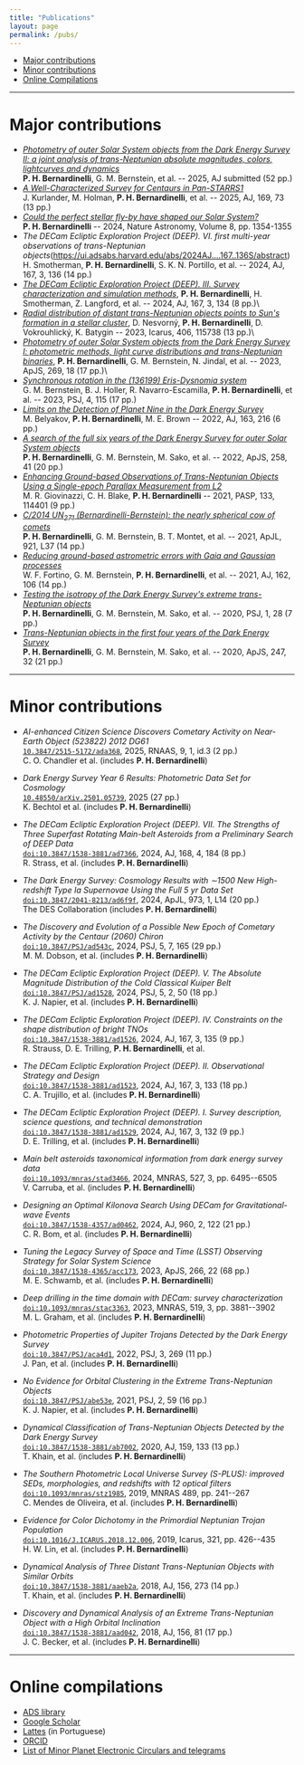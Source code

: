 ```yaml
---
title: "Publications"
layout: page
permalink: /pubs/
---
```



- [Major contributions](#major-contributions)
- [Minor contributions](#minor-contributions)
- [Online Compilations](#online-compilations)

---

# Major contributions
-   [*Photometry of outer Solar System objects from the Dark Energy Survey II: a joint analysis of trans-Neptunian absolute magnitudes, colors, lightcurves and dynamics*](https://ui.adsabs.harvard.edu/abs/2025arXiv250101551B/abstract)\
    **P. H. Bernardinelli**, G. M. Bernstein, et al. -- 2025, AJ submitted (52 pp.)
-   [*A Well-Characterized Survey for Centaurs in Pan-STARRS1*](https://ui.adsabs.harvard.edu/abs/2025AJ....169...73K/abstract)\
     J. Kurlander, M. Holman, **P. H. Bernardinelli**, et al. -- 2025, AJ, 169, 73 (13 pp.)
-   [*Could the perfect stellar fly-by have shaped our Solar System?*](https://ui.adsabs.harvard.edu/abs/2024NatAs...8.1354B/abstract)\
     **P. H. Bernardinelli** -- 2024, Nature Astronomy, Volume 8, pp. 1354-1355
-   *The DECam Ecliptic Exploration Project (DEEP). VI. first multi-year observations of trans-Neptunian objects*(https://ui.adsabs.harvard.edu/abs/2024AJ....167..136S/abstract)\
     H. Smotherman, **P. H. Bernardinelli**, S. K. N. Portillo, et al. -- 2024, AJ, 167, 3, 136 (14 pp.)
-   [*The DECam Ecliptic Exploration Project (DEEP). III. Survey characterization and simulation methods*](https://ui.adsabs.harvard.edu/abs/2024AJ....167..134B/abstract),
     **P. H. Bernardinelli**, H. Smotherman, Z. Langford, et al. -- 2024, AJ, 167, 3, 134 (8 pp.)\
-   [*Radial distribution of distant trans-Neptunian objects points to Sun's formation in a stellar cluster*](https://ui.adsabs.harvard.edu/abs/2023Icar..40615738N/abstract),
     D. Nesvorný, **P. H. Bernardinelli**, D. Vokrouhlický, K. Batygin -- 2023, Icarus, 406, 115738 (13 pp.)\
-  [*Photometry of outer Solar System objects from the Dark Energy Survey I: photometric methods, light curve distributions and trans-Neptunian binaries*](https://ui.adsabs.harvard.edu/abs/2023ApJS..269...18B/abstract),
     **P. H. Bernardinelli**, G. M. Bernstein, N. Jindal, et al. -- 2023, ApJS, 269, 18 (17 pp.)\
-   [*Synchronous rotation in the (136199) Eris-Dysnomia system*](https://ui.adsabs.harvard.edu/abs/2023PSJ.....4..115B/abstract)\
        G. M. Bernstein, B. J. Holler, R. Navarro-Escamilla, **P. H. Bernardinelli**, et al. -- 2023, PSJ, 4, 115 (17 pp.)
-   [*Limits on the Detection of Planet Nine in the Dark Energy Survey*](https://ui.adsabs.harvard.edu/abs/2022AJ....163..216B/abstract)\
        M. Belyakov, **P. H. Bernardinelli**, M. E. Brown -- 2022, AJ, 163, 216 (6 pp.)
-   [*A search of the full six years of the Dark Energy Survey for outer Solar System objects*](https://ui.adsabs.harvard.edu/abs/2022ApJS..258...41B/abstract)\
    **P. H. Bernardinelli**, G. M. Bernstein, M. Sako, et al. -- 2022, ApJS, 258, 41 (20 pp.)
-   [*Enhancing Ground-based Observations of Trans-Neptunian Objects Using a Single-epoch Parallax Measurement from L2*](https://ui.adsabs.harvard.edu/abs/2021PASP..133k4401G/abstract)\
     M. R. Giovinazzi, C. H. Blake, **P. H. Bernardinelli** -- 2021, PASP, 133, 114401 (9 pp.)
-   [*C/2014 UN$_{271}$ (Bernardinelli-Bernstein): the nearly spherical cow of comets*](https://ui.adsabs.harvard.edu/abs/2021ApJ...921L..37B/abstract)\
    **P. H. Bernardinelli**, G. M. Bernstein, B. T. Montet, et al. -- 2021, ApJL, 921, L37 (14 pp.)
-   [*Reducing ground-based astrometric errors with Gaia and Gaussian processes*](https://ui.adsabs.harvard.edu/abs/2021AJ....162..106F/abstract)\
   W. F. Fortino, G. M. Bernstein, **P. H. Bernardinelli**, et al. --  2021, AJ, 162, 106 (14 pp.)
-   [*Testing the isotropy of the Dark Energy Survey's extreme trans-Neptunian objects*](https://ui.adsabs.harvard.edu/abs/2020PSJ.....1...28B/abstract)\
    **P. H. Bernardinelli**, G. M. Bernstein, M. Sako, et al. -- 2020, PSJ, 1, 28 (7 pp.)
-   [*Trans-Neptunian objects in the first four years of the Dark Energy Survey*](https://ui.adsabs.harvard.edu/abs/2020ApJS..247...32B/abstract)\
     **P. H. Bernardinelli**, G. M. Bernstein, M. Sako, et al. -- 2020, ApJS, 247, 32 (21 pp.)
     
---

# Minor contributions
-   *AI-enhanced Citizen Science Discovers Cometary Activity on Near-Earth Object (523822) 2012 DG61*\
    [`10.3847/2515-5172/ada368`](https://ui.adsabs.harvard.edu/abs/2025RNAAS...9....3C/abstract),
    2025, RNAAS, 9, 1, id.3 (2 pp.)\
    C. O. Chandler et al. (includes **P. H. Bernardinelli**)

-   *Dark Energy Survey Year 6 Results: Photometric Data Set for Cosmology*\
    [`10.48550/arXiv.2501.05739`](https://ui.adsabs.harvard.edu/abs/2025arXiv250105739B/abstract),
    2025 (27 pp.)\
    K. Bechtol et al. (includes **P. H. Bernardinelli**)

-   *The DECam Ecliptic Exploration Project (DEEP). VII. The Strengths of Three Superfast Rotating Main-belt Asteroids from a Preliminary Search of DEEP Data*\
    [`doi:10.3847/1538-3881/ad7366`](https://ui.adsabs.harvard.edu/abs/2024AJ....168..184S/abstract),
    2024, AJ, 168, 4, 184 (8 pp.)\
    R. Strass, et al. (includes **P. H. Bernardinelli**)

-   *The Dark Energy Survey: Cosmology Results with ∼1500 New High-redshift Type Ia Supernovae Using the Full 5 yr Data Set*\
    [`doi:10.3847/2041-8213/ad6f9f`](https://ui.adsabs.harvard.edu/abs/2024ApJ...973L..14A/abstract),
    2024, ApJL, 973, 1, L14 (20 pp.)\
    The DES Collaboration (includes **P. H. Bernardinelli**)

-   *The Discovery and Evolution of a Possible New Epoch of Cometary Activity by the Centaur (2060) Chiron*\
    [`doi:10.3847/PSJ/ad543c`](https://ui.adsabs.harvard.edu/abs/2024PSJ.....5..165D/abstract),
    2024, PSJ, 5, 7, 165 (29 pp.)\
    M. M. Dobson, et al. (includes **P. H. Bernardinelli**)

-   *The DECam Ecliptic Exploration Project (DEEP). V. The Absolute Magnitude Distribution of the Cold Classical Kuiper Belt*\
    [`doi:10.3847/PSJ/ad1528`](https://ui.adsabs.harvard.edu/abs/2024PSJ.....5...50N/abstract),
    2024, PSJ, 5, 2, 50 (18 pp.)\
    K. J. Napier, et al. (includes **P. H. Bernardinelli**)

-   *The DECam Ecliptic Exploration Project (DEEP). IV. Constraints on the shape distribution of bright TNOs*\
    [`doi:10.3847/1538-3881/ad1526`](https://ui.adsabs.harvard.edu/abs/2024AJ....167..135S/abstract),
    2024, AJ, 167, 3, 135 (9 pp.)\
    R. Strauss, D. E. Trilling, **P. H. Bernardinelli**, et al.

-   *The DECam Ecliptic Exploration Project (DEEP). II. Observational Strategy and Design*\
    [`doi:10.3847/1538-3881/ad1523`](https://ui.adsabs.harvard.edu/abs/2024AJ....167..133T/abstract),
    2024, AJ, 167, 3, 133 (18 pp.)\
    C. A. Trujillo, et al. (includes **P. H. Bernardinelli**)

-   *The DECam Ecliptic Exploration Project (DEEP). I. Survey description, science questions, and technical demonstration*\
    [`doi:10.3847/1538-3881/ad1529`](https://ui.adsabs.harvard.edu/abs/2024AJ....167..132T/abstract),
    2024, AJ, 167, 3, 132 (9 pp.)\
    D. E. Trilling, et al. (includes **P. H. Bernardinelli**)

-   *Main belt asteroids taxonomical information from dark energy survey data*\
    [`doi:10.1093/mnras/stad3466`](https://ui.adsabs.harvard.edu/abs/2024MNRAS.527.6495C/abstract),
    2024, MNRAS, 527, 3, pp. 6495--6505\
    V. Carruba, et al. (includes **P. H. Bernardinelli**)

-   *Designing an Optimal Kilonova Search Using DECam for Gravitational-wave Events*\
    [`doi:10.3847/1538-4357/ad0462`](https://ui.adsabs.harvard.edu/abs/2024ApJ...960..122B/abstract),
    2024, AJ, 960, 2, 122 (21 pp.)\
    C. R. Bom, et al. (includes **P. H. Bernardinelli**)

-   *Tuning the Legacy Survey of Space and Time (LSST) Observing Strategy for Solar System Science*\
    [`doi:10.3847/1538-4365/acc173`](https://ui.adsabs.harvard.edu/abs/2023ApJS..266...22S/abstract),
    2023, ApJS, 266, 22 (68 pp.)\
    M. E. Schwamb, et al. (includes **P. H. Bernardinelli**)

-   *Deep drilling in the time domain with DECam: survey characterization*\
    [`doi:10.1093/mnras/stac3363`](https://ui.adsabs.harvard.edu/link_gateway/2023MNRAS.519.3881G/doi:10.1093/mnras/stac3363),
    2023, MNRAS, 519, 3, pp. 3881--3902\
    M. L. Graham, et al. (includes **P. H. Bernardinelli**)

-   *Photometric Properties of Jupiter Trojans Detected by the Dark Energy Survey*\
    [`doi:10.3847/PSJ/aca4d1`](https://ui.adsabs.harvard.edu/abs/2022PSJ.....3..269P/abstract),
    2022, PSJ, 3, 269 (11 pp.)\
    J. Pan, et al. (includes **P. H. Bernardinelli**)

-   *No Evidence for Orbital Clustering in the Extreme Trans-Neptunian Objects*\
    [`doi:10.3847/PSJ/abe53e`](https://ui.adsabs.harvard.edu/abs/2021PSJ.....2...59N/abstract),
    2021, PSJ, 2, 59 (16 pp.)\
    K. J. Napier, et al. (includes **P. H. Bernardinelli**)

-   *Dynamical Classification of Trans-Neptunian Objects Detected by the Dark Energy Survey*\
    [`doi:10.3847/1538-3881/ab7002`](https://ui.adsabs.harvard.edu/abs/2020AJ....159..133K/abstract),
    2020, AJ, 159, 133 (13 pp.)\
    T. Khain, et al. (includes **P. H. Bernardinelli**)

-   *The Southern Photometric Local Universe Survey (S-PLUS): improved SEDs, morphologies, and redshifts with 12 optical filters*\
    [`doi:10.1093/mnras/stz1985`](https://ui.adsabs.harvard.edu/abs/2019MNRAS.489..241M/abstract),
    2019, MNRAS 489, pp. 241--267\
    C. Mendes de Oliveira, et al. (includes **P. H. Bernardinelli**)

-   *Evidence for Color Dichotomy in the Primordial Neptunian Trojan Population*\
    [`doi:10.1016/J.ICARUS.2018.12.006`](https://ui.adsabs.harvard.edu/abs/2019Icar..321..426L/abstract),
    2019, Icarus, 321, pp. 426--435\
    H. W. Lin, et al. (includes **P. H. Bernardinelli**)

-   *Dynamical Analysis of Three Distant Trans-Neptunian Objects with Similar Orbits*\
    [`doi:10.3847/1538-3881/aaeb2a`](https://ui.adsabs.harvard.edu/abs/2018AJ....156..273K/abstract),
    2018, AJ, 156, 273 (14 pp.)\
    T. Khain, et al. (includes **P. H. Bernardinelli**)

-   *Discovery and Dynamical Analysis of an Extreme Trans-Neptunian Object with a High Orbital Inclination*\
    [`doi:10.3847/1538-3881/aad042`](https://ui.adsabs.harvard.edu/abs/2018AJ....156...81B/abstract),
    2018, AJ, 156, 81 (17 pp.)\
    J. C. Becker, et al. (includes **P. H. Bernardinelli**)

---

# Online compilations

-   [ADS library](https://ui.adsabs.harvard.edu/public-libraries/qUR2U9_SQLScOJCUtxKUZA)
-   [Google Scholar](https://scholar.google.com/citations?user=KK5AaY4AAAAJ&hl=en)
-   [Lattes](http://lattes.cnpq.br/2191790769808072) (in Portuguese)
-   [ORCID](https://orcid.org/0000-0003-0743-9422)
-   [List of Minor Planet Electronic Circulars and telegrams](http://pbernardinelli.com/mpec/)
